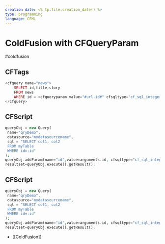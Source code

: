 ```yaml
---
creation date: <% tp.file.creation_date() %>
type: programming
language: CFML
---
```


# ColdFusion with CFQueryParam
#coldfusion
## CFTags
```php
<cfquery name="news">
    SELECT id,title,story
    FROM news
    WHERE id = <cfqueryparam value="#url.id#" cfsqltype="cf_sql_integer">
</cfquery>
```

## CFScript 
``` php
queryObj = new Query(
 name="qryDemo",
 datasource="mydatasourcename",
 sql = "SELECT col1, col2
 FROM myTable
 WHERE id=:id"
); 
queryObj.addParam(name="id",value=arguments.id, cfsqltype="cf_sql_integer");
resultset=queryObj.execute().getResult();
```


## CFScript 
```php
queryObj = new Query(
 name="qryDemo",
 datasource="mydatasourcename",
 sql = "SELECT col1, col2
 FROM myTable
 WHERE id=:id"
); 
queryObj.addParam(name="id",value=arguments.id, cfsqltype="cf_sql_integer");
resultset=queryObj.execute().getResult();
```


- [[ColdFusion]]
